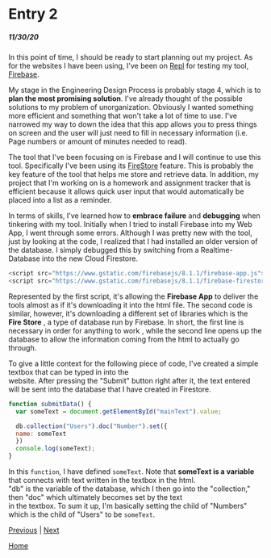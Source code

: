 # Entry 2
##### 11/30/20

In this point of time, I should be ready to start planning out my project.
As for the websites I have been using, I've been on [Repl](https://repl.it/@SamLee5/Testing-FireStore#index.html) for testing my tool,
[Firebase](https://firebase.google.com/).

My stage in the Engineering Design Process is probably stage 4, which is to **plan the most promising solution**.
I've already thought of the possible solutions to my problem of unorganization. Obviously I wanted something more efficient
and something that won't take a lot of time to use. I've narrowed my way to down the idea that this app allows you to press
things on screen and the user will just need to fill in necessary information (i.e. Page numbers or amount of minutes needed to read).

The tool that I've been focusing on is Firebase and I will continue to use this tool. Specifically I've been using its [FireStore](https://firebase.google.com/products/firestore)
feature. This is probably the key feature of the tool that helps me store and retrieve data. In addition, my project that I'm working on is a
homework and assignment tracker that is efficient because it allows quick user input that would automatically be placed into a list
as a reminder.

In terms of skills, I've learned how to **embrace failure** and **debugging** when tinkering with my tool. Initially when I tried to
install Firebase into my Web App, I went through some errors. Although I was pretty new with the tool, just by looking at the code,
I realized that I had installed an older version of the database. I simply debugged this by switching from a Realtime-Database into the new
Cloud Firestore.

<!--![Code Installation](../images/code-install.png)-->
``` javascript
<script src="https://www.gstatic.com/firebasejs/8.1.1/firebase-app.js"></script>
<script src="https://www.gstatic.com/firebasejs/8.1.1/firebase-firestore.js"></script>
```

Represented by the first script, it's allowing the **Firebase App** to deliver the tools
almost as if it's downloading it into the html file.
The second code is similar, however, it's downloading a different set of libraries which is the **Fire Store**
, a type of database run by Firebase. In short, the first line is necessary in order for anything to work
, while the second line opens up the database to allow the information coming from the html to actually go through.



To give a little context for the following piece of code, I've created a simple textbox that can be typed in into the  
website. After pressing the "Submit" button right after it, the text entered will be sent into the database that I have created in Firestore.  


``` javascript
function submitData() {
  var someText = document.getElementById("mainText").value;

  db.collection("Users").doc("Number").set({
  name: someText
  })
  console.log(someText);
}
```
In this `function`, I have defined `someText`. Note that **someText is a variable** that connects with text written in the textbox in the html.  
"db" is the variable of the database, which I then go into the "collection," then "doc" which ultimately becomes set by the text  
in the textbox.
To sum it up, I'm basically setting the child of "Numbers" which is the child of "Users" to be `someText`.


[Previous](entry01.md) | [Next](entry03.md)

[Home](../README.md)